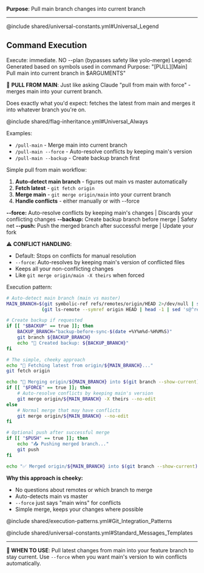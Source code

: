 **Purpose**: Pull main branch changes into current branch

---

@include shared/universal-constants.yml#Universal_Legend

## Command Execution
Execute: immediate. NO --plan (bypasses safety like yolo-merge)
Legend: Generated based on symbols used in command
Purpose: "[PULL][Main] Pull main into current branch in $ARGUMENTS"

🔄 **PULL FROM MAIN**: Just like asking Claude "pull from main with force" - merges main into your current branch.

Does exactly what you'd expect: fetches the latest from main and merges it into whatever branch you're on.

@include shared/flag-inheritance.yml#Universal_Always

Examples:
- `/pull-main` - Merge main into current branch
- `/pull-main --force` - Auto-resolve conflicts by keeping main's version
- `/pull-main --backup` - Create backup branch first

Simple pull from main workflow:
1. **Auto-detect main branch** - figures out main vs master automatically
2. **Fetch latest** - `git fetch origin`
3. **Merge main** - `git merge origin/main` into your current branch
4. **Handle conflicts** - either manually or with --force

**--force:** Auto-resolve conflicts by keeping main's changes | Discards your conflicting changes
**--backup:** Create backup branch before merge | Safety net
**--push:** Push the merged branch after successful merge | Update your fork

⚠️ **CONFLICT HANDLING**: 
- Default: Stops on conflicts for manual resolution
- `--force`: Auto-resolves by keeping main's version of conflicted files
- Keeps all your non-conflicting changes
- Like `git merge origin/main -X theirs` when forced

Execution pattern:
```bash
# Auto-detect main branch (main vs master)
MAIN_BRANCH=$(git symbolic-ref refs/remotes/origin/HEAD 2>/dev/null | sed 's@^refs/remotes/origin/@@' || \
             (git ls-remote --symref origin HEAD | head -1 | sed 's@^ref: refs/heads/@@' || echo "main"))

# Create backup if requested
if [[ "$BACKUP" == true ]]; then
    BACKUP_BRANCH="backup-before-sync-$(date +%Y%m%d-%H%M%S)"
    git branch ${BACKUP_BRANCH}
    echo "💾 Created backup: ${BACKUP_BRANCH}"
fi

# The simple, cheeky approach
echo "🔄 Fetching latest from origin/${MAIN_BRANCH}..."
git fetch origin

echo "🔀 Merging origin/${MAIN_BRANCH} into $(git branch --show-current)..."
if [[ "$FORCE" == true ]]; then
    # Auto-resolve conflicts by keeping main's version
    git merge origin/${MAIN_BRANCH} -X theirs --no-edit
else
    # Normal merge that may have conflicts
    git merge origin/${MAIN_BRANCH} --no-edit
fi

# Optional push after successful merge
if [[ "$PUSH" == true ]]; then
    echo "📤 Pushing merged branch..."
    git push
fi

echo "✅ Merged origin/${MAIN_BRANCH} into $(git branch --show-current)"
```

**Why this approach is cheeky:**
- No questions about remotes or which branch to merge
- Auto-detects main vs master
- `--force` just says "main wins" for conflicts
- Simple merge, keeps your changes where possible

@include shared/execution-patterns.yml#Git_Integration_Patterns

@include shared/universal-constants.yml#Standard_Messages_Templates

---

**🔄 WHEN TO USE**: Pull latest changes from main into your feature branch to stay current. Use `--force` when you want main's version to win conflicts automatically.
